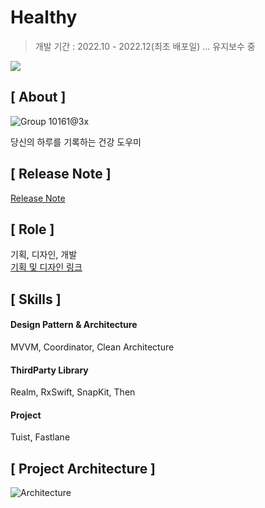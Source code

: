 # Healthy
>  개발 기간 : 2022.10 - 2022.12(최초 배포일) ... 유지보수 중

[<img src = "https://devimages-cdn.apple.com/app-store/marketing/guidelines/images/badge-download-on-the-app-store.svg">](https://apps.apple.com/kr/app/healthy/id1658676877)   

## [ About ]
![Group 10161@3x](https://user-images.githubusercontent.com/59193640/207803440-b58ac00a-f657-43b2-b4cc-ee7bdbfdac0d.png)

당신의 하루를 기록하는 건강 도우미

## [ Release Note ]
[Release Note](https://cheonsong.notion.site/Release-Note-cf5cfd1391ac4d3e8258d0b10dbabb87)

## [ Role ]
기획, 디자인, 개발   
[기획 및 디자인 링크](https://www.figma.com/file/iknf6FjR7hxmCoM2jYFvBk/Health-Care?node-id=0%3A1)

## [ Skills ]
#### Design Pattern & Architecture
MVVM, Coordinator, Clean Architecture
#### ThirdParty Library
Realm, RxSwift, SnapKit, Then
#### Project
Tuist, Fastlane

## [ Project Architecture ]
![Architecture](https://user-images.githubusercontent.com/59193640/207800387-d332fe4f-9707-4d28-a8de-0a317c137eea.png)
